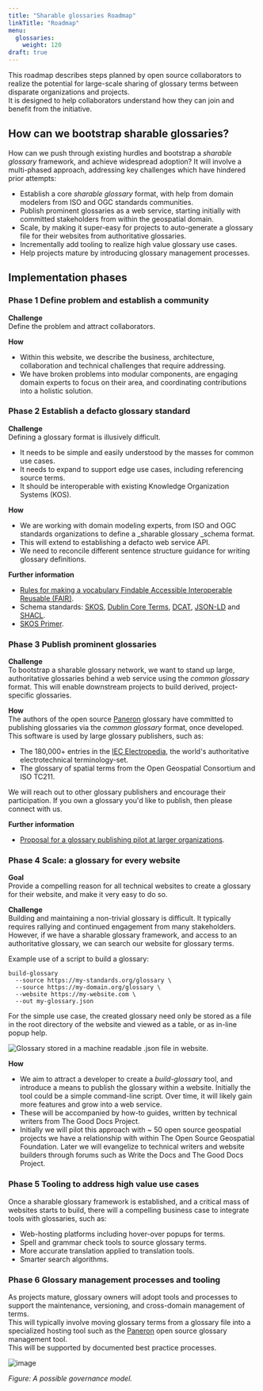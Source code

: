 ```yaml
---
title: "Sharable glossaries Roadmap"
linkTitle: "Roadmap"
menu:
  glossaries:
    weight: 120
draft: true
---
```


This roadmap describes steps planned by open source collaborators to realize the potential for large-scale sharing of glossary terms between disparate organizations and projects.  
It is designed to help collaborators understand how they can join and benefit from the initiative.

## How can we bootstrap sharable glossaries?

How can we push through existing hurdles and bootstrap a _sharable glossary_ framework, and achieve widespread adoption? It will involve a multi-phased approach, addressing key challenges which have hindered prior attempts:

+   Establish a core _sharable glossary_ format, with help from domain modelers from ISO and OGC standards communities.
+   Publish prominent glossaries as a web service, starting initially with committed stakeholders from within the geospatial domain.
+   Scale, by making it super-easy for projects to auto-generate a glossary file for their websites from authoritative glossaries.
+   Incrementally add tooling to realize high value glossary use cases.
+   Help projects mature by introducing glossary management processes.

## Implementation phases

### Phase 1 Define problem and establish a community

**Challenge**  
Define the problem and attract collaborators.

**How**

+   Within this website, we describe the business, architecture, collaboration and technical challenges that require addressing.
+   We have broken problems into modular components, are engaging domain experts to focus on their area, and coordinating contributions into a holistic solution.

### Phase 2 Establish a defacto glossary standard

**Challenge**  
Defining a glossary format is illusively difficult.

+   It needs to be simple and easily understood by the masses for common use cases.
+   It needs to expand to support edge use cases, including referencing source terms.
+   It should be interoperable with existing Knowledge Organization Systems (KOS).

**How**

+   We are working with domain modeling experts, from ISO and OGC standards organizations to define a _sharable glossary _schema format.
+   This will extend to establishing a defacto web service API.
+   We need to reconcile different sentence structure guidance for writing glossary definitions.

**Further information**

+   [Rules for making a vocabulary Findable Accessible Interoperable Reusable (FAIR)](https://journals.plos.org/ploscompbiol/article?id=10.1371/journal.pcbi.1009041).
+   Schema standards: [SKOS](https://www.w3.org/TR/skos-reference/), [Dublin Core Terms](https://www.dublincore.org/specifications/dublin-core/dcmi-terms/), [DCAT](https://www.w3.org/TR/vocab-dcat-2/), [JSON-LD](https://json-ld.org/) and [SHACL](https://www.w3.org/TR/shacl/).
+   [SKOS Primer](https://www.w3.org/TR/skos-primer/).

### Phase 3 Publish prominent glossaries

**Challenge**  
To bootstrap a sharable glossary network, we want to stand up large, authoritative glossaries behind a web service using the _common glossary_ format. This will enable downstream projects to build derived, project-specific glossaries.

**How**  
The authors of the open source [Paneron](https://github.com/paneron/paneron) glossary have committed to publishing glossaries via the _common glossary_ format, once developed.  
This software is used by large glossary publishers, such as:

+   The 180,000+ entries in the [IEC Electropedia](https://www.electropedia.org/),  the world's authoritative electrotechnical terminology-set.
+   The glossary of spatial terms from the Open Geospatial Consortium and ISO TC211.

We will reach out to other glossary publishers and encourage their participation. If you own a glossary you'd like to publish, then please connect with us.

**Further information**

+   [Proposal for a glossary publishing pilot at larger organizations](https://docs.google.com/document/d/1KNh8OcLlqkwX4ocUxoAYUGuOAU_ny0Ma_qm-2i_vDj4/edit).

### Phase 4 Scale: a glossary for every website

**Goal**  
Provide a compelling reason for all technical websites to create a glossary for their website, and make it very easy to do so.

**Challenge**  
Building and maintaining a non-trivial glossary is difficult. It typically requires rallying and continued engagement from many stakeholders. However, if we have a sharable glossary framework, and access to an authoritative glossary, we can search our website for glossary terms.

Example use of a script to build a glossary:

```
build-glossary
  --source https://my-standards.org/glossary \
  --source https://my-domain.org/glossary \
  --website https://my-website.com \
  --out my-glossary.json
```

For the simple use case, the created glossary need only be stored as a file in the root directory of the website and viewed as a table, or as in-line popup help.

![Glossary stored in a machine readable .json file in website.](../images/glossaries-machine-readable.svg "Glossary stored in a machine readable .json file in website.")

**How**

+   We aim to attract a developer to create a _build-glossary_ tool, and introduce a means to publish the glossary within a website. Initially the tool could be a simple command-line script. Over time, it will likely gain more features and grow into a web service.
+   These will be accompanied by how-to guides, written by technical writers from The Good Docs Project.
+   Initially we will pilot this approach with ~ 50 open source geospatial projects we have a relationship with within The Open Source Geospatial Foundation. Later we will evangelize to technical writers and website builders through forums such as Write the Docs and The Good Docs Project.

### Phase 5 Tooling to address high value use cases

Once a sharable glossary framework is established, and a critical mass of websites starts to build, there will a compelling business case to integrate tools with glossaries, such as:

+   Web-hosting platforms including hover-over popups for terms.
+   Spell and grammar check tools to source glossary terms.
+   More accurate translation applied to translation tools.
+   Smarter search algorithms.

### Phase 6 Glossary management processes and tooling

As projects mature, glossary owners will adopt tools and processes to support the maintenance, versioning, and cross-domain management of terms.  
This will typically involve moving glossary terms from a glossary file into a specialized hosting tool such as the [Paneron](https://github.com/paneron/paneron) open source glossary management tool.  
This will be supported by documented best practice processes.

![image](insert_image_url_here)

_Figure: A possible governance model._